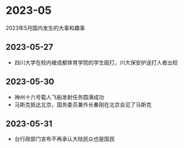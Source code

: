 # 2023-05
2023年5月国内发生的大事和趣事
## 2023-05-27
* 四川大学在校内被成都体育学院的学生殴打，川大保安护送打人者出校
## 2023-05-30
* 神州十六号载人飞船发射任务圆满成功
* 马斯克抵达北京，国务委员兼外长秦刚在北京会见了马斯克
## 2023-05-31
* 台行政部门宣布不再承认大陆民众也是国民